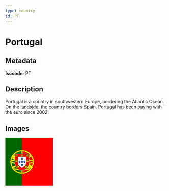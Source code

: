 ```yaml
---
type: country
id: PT
---
```


# Portugal

## Metadata

**Isocode:** PT

## Description

Portugal is a country in southwestern Europe, bordering the Atlantic Ocean. On the landside, the country borders Spain. Portugal has been paying with the euro since 2002.

## Images

<img src="Countries/Portugal/pt.png" height="150" alt="Portugal">